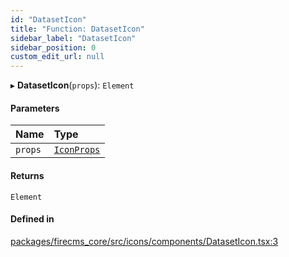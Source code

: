 ```yaml
---
id: "DatasetIcon"
title: "Function: DatasetIcon"
sidebar_label: "DatasetIcon"
sidebar_position: 0
custom_edit_url: null
---
```


▸ **DatasetIcon**(`props`): `Element`

#### Parameters

| Name | Type |
| :------ | :------ |
| `props` | [`IconProps`](../types/IconProps.md) |

#### Returns

`Element`

#### Defined in

[packages/firecms_core/src/icons/components/DatasetIcon.tsx:3](https://github.com/FireCMSco/firecms/blob/d45f3739/packages/firecms_core/src/icons/components/DatasetIcon.tsx#L3)
